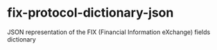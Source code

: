 # fix-protocol-dictionary-json
JSON representation of the FIX (Financial Information eXchange) fields dictionary

